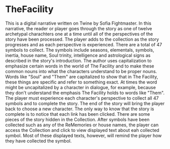 # TheFacility
This is a digital narrative written on Twine by Sofia Fightmaster.
In this narrative, the reader or player goes through the story as one of twelve archetypal charachters one at a time until all of the perspectives of the story have been processed.
The player adds to the collection as the story progresses and as each perspective is experienced. There are a total of 47 symbols to collect. The symbols include seasons, elementals, symbols, inertia, house name, Soul trinity, intelligence and astrological signs as described in the story's introduction.
The author uses capitalization to emphasize certain words in the world of The Facility and to make these common nouns into what the characters understand to be proper nouns. Words like "Soul" and "Them" are capitalized to show that in The Facility, these things are specific and refer to something exact. At times the word might be uncapitalized by a character in dialogue, for example, because they don't understand the emphasis The Facility holds to words like "Them".
The player must experience each character's perspective to collect all 47 symbols and to complete the story. The end of the story will bring the player back to choose a new character. The only way to know that the story is complete is to notice that each link has been clicked.
There are some pieces of the story hidden in the Collection. After symbols have been collected such as any of the ReMemories or house names, the player can access the Collection and click to view displayed text about eah collected symbol. Most of these displayed texts, however, will remind the player how they have collected the symbol.
